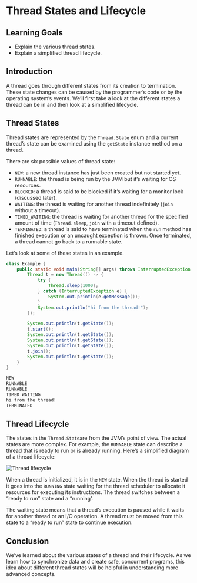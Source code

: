 # Thread States and Lifecycle

## Learning Goals

- Explain the various thread states.
- Explain a simplified thread lifecycle.

## Introduction

A thread goes through different states from its creation to termination. These
state changes can be caused by the programmer’s code or by the operating
system’s events. We’ll first take a look at the different states a thread can be
in and then look at a simplified lifecycle.

## Thread States

Thread states are represented by the `Thread.State` enum and a current thread’s
state can be examined using the `getState` instance method on a thread.

There are six possible values of thread state:

- `NEW`: a new thread instance has just been created but not started yet.
- `RUNNABLE`: the thread is being run by the JVM but it’s waiting for OS
  resources.
- `BLOCKED`: a thread is said to be blocked if it’s waiting for a monitor lock
  (discussed later).
- `WAITING`: the thread is waiting for another thread indefinitely (`join`
  without a timeout).
- `TIMED_WAITING`: the thread is waiting for another thread for the specified
  amount of time (`Thread.sleep`, `join` with a timeout defined).
- `TERMINATED`: a thread is said to have terminated when the `run` method has
  finished execution or an uncaught exception is thrown. Once terminated, a
  thread cannot go back to a runnable state.

Let’s look at some of these states in an example.

```java
class Example {
    public static void main(String[] args) throws InterruptedException {
        Thread t = new Thread(() -> {
            try {
                Thread.sleep(1000);
            } catch (InterruptedException e) {
                System.out.println(e.getMessage());
            }
            System.out.println("hi from the thread!");
        });

        System.out.println(t.getState());
        t.start();
        System.out.println(t.getState());
        System.out.println(t.getState());
        System.out.println(t.getState());
        t.join();
        System.out.println(t.getState());
    }
}
```

```java
NEW
RUNNABLE
RUNNABLE
TIMED_WAITING
hi from the thread!
TERMINATED
```

## Thread Lifecycle

The states in the `Thread.State`are from the JVM’s point of view. The actual
states are more complex. For example, the `RUNNABLE` state can describe a thread
that is ready to run or is already running. Here’s a simplified diagram of a
thread lifecycle:

![Thread lifecycle](https://curriculum-content.s3.amazonaws.com/java-mod-5/thread-lifecycle.png)

When a thread is initialized, it is in the `NEW` state. When the thread is
started it goes into the `RUNNING` state waiting for the thread scheduler to
allocate it resources for executing its instructions. The thread switches
between a “ready to run” state and a “running’.

The waiting state means that a thread’s execution is paused while it waits for
another thread or an I/O operation. A thread must be moved from this state to a
“ready to run” state to continue execution.

## Conclusion

We’ve learned about the various states of a thread and their lifecycle. As we
learn how to synchronize data and create safe, concurrent programs, this idea
about different thread states will be helpful in understanding more advanced
concepts.

